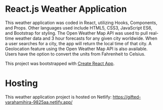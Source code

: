 # React.js Weather Application

This weather application was coded in React, utilizing Hooks, Components, and Props. Other languages used include HTML5, CSS3, JavaScript ES6, and Bootstrap for styling. The Open Weather Map API was used to pull real-time weather data and 3 hour forecasts for any given city worldwide. When a user searches for a city, the app will return the local time of that city. A Geolocation feature using the Open Weather Map API is also available. Users have the option to convert the units from Fahrenheit to Celsius.

This project was bootstrapped with [Create React App](https://github.com/facebook/create-react-app).

# Hosting

This weather application project is hosted on Netlify: https://gifted-varahamihira-9825aa.netlify.app/
